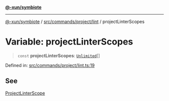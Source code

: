 [**@-xun/symbiote**](../../../../../README.md)

***

[@-xun/symbiote](../../../../../README.md) / [src/commands/project/lint](../README.md) / projectLinterScopes

# Variable: projectLinterScopes

> `const` **projectLinterScopes**: [`Unlimited`](../../../../configure/enumerations/UnlimitedGlobalScope.md#unlimited)[]

Defined in: [src/commands/project/lint.ts:19](https://github.com/Xunnamius/symbiote/blob/a1a1659a6aee8463244f5d57f0317787662deaf7/src/commands/project/lint.ts#L19)

## See

[ProjectLinterScope](../../../../configure/enumerations/UnlimitedGlobalScope.md)
